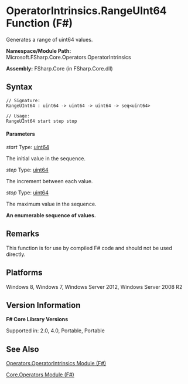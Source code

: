 # OperatorIntrinsics.RangeUInt64 Function (F#)

Generates a range of uint64 values.

**Namespace/Module Path:** Microsoft.FSharp.Core.Operators.OperatorIntrinsics

**Assembly:** FSharp.Core (in FSharp.Core.dll)


## Syntax

```
// Signature:
RangeUInt64 : uint64 -> uint64 -> uint64 -> seq<uint64>

// Usage:
RangeUInt64 start step stop
```

#### Parameters
*start*
Type: [uint64](http://msdn.microsoft.com/en-us/library/3c4f3a04-06eb-48aa-b38e-16646bda2f33)


The initial value in the sequence.


*step*
Type: [uint64](http://msdn.microsoft.com/en-us/library/3c4f3a04-06eb-48aa-b38e-16646bda2f33)


The increment between each value.


*stop*
Type: [uint64](http://msdn.microsoft.com/en-us/library/3c4f3a04-06eb-48aa-b38e-16646bda2f33)


The maximum value in the sequence.



**An enumerable sequence of values.**
## Remarks
This function is for use by compiled F# code and should not be used directly.


## Platforms
Windows 8, Windows 7, Windows Server 2012, Windows Server 2008 R2


## Version Information
**F# Core Library Versions**

Supported in: 2.0, 4.0, Portable, Portable




## See Also
[Operators.OperatorIntrinsics Module &#40;F&#35;&#41;](Operators.OperatorIntrinsics+Module+%28FSharp%29.md)

[Core.Operators Module &#40;F&#35;&#41;](Core.Operators+Module+%28FSharp%29.md)

